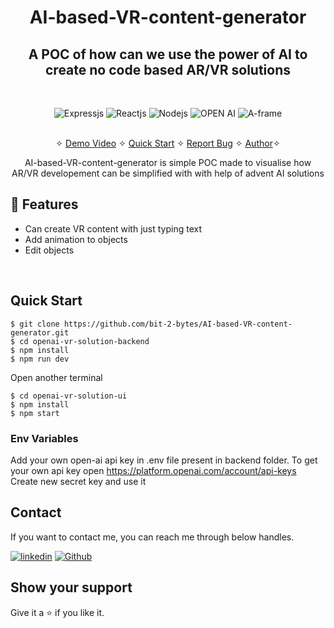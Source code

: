 <h1 align="center">AI-based-VR-content-generator</h1> 

<h2 align="center">A POC of how can we use the power of AI to create no code based AR/VR solutions</h2>

<br />
<p align="center">
    <img src="https://img.shields.io/badge/Express.js-000000?style=for-the-badge&logo=express&logoColor=white" alt="Expressjs" />
    <img src="https://img.shields.io/badge/React-20232A?style=for-the-badge&logo=react&logoColor=61DAFB" alt="Reactjs" />
    <img src="https://img.shields.io/badge/Node.js-339933?style=for-the-badge&logo=nodedotjs&logoColor=white" alt="Nodejs" />
    <img src="https://img.shields.io/badge/Open.ai-blue?style=for-the-badge&logo=openai&logoColor=white" alt="OPEN AI" />
    <img src="https://img.shields.io/badge/aframe.js-pink?style=for-the-badge&logo=nodedotjs&logoColor=blue" alt="A-frame" />
</p>

<p align="center"> 
    <br />&#10023;
    <a href="">Demo Video</a>   &#10023;
    <a href="#Quick-Start">Quick Start</a>   &#10023;    
    <a href="https://github.com/bit-2-bytes/AI-based-VR-content-generator/issues">Report Bug</a>   &#10023;
    <a href="#Contact">Author</a>&#10023;
  </p>
  

<p align="center"> 
    AI-based-VR-content-generator is simple POC made to visualise how AR/VR developement can be simplified with with help of advent AI solutions
</p>


## 🚀 Features
- Can create VR content with just typing text
- Add animation to objects
- Edit objects
<br />



## Quick Start

```shell
$ git clone https://github.com/bit-2-bytes/AI-based-VR-content-generator.git
$ cd openai-vr-solution-backend
$ npm install
$ npm run dev
```

Open another terminal
```shell
$ cd openai-vr-solution-ui
$ npm install
$ npm start
```

### Env Variables

Add your own open-ai api key in .env file present in backend folder.
To get your own api key open https://platform.openai.com/account/api-keys
Create new secret key and use it


## Contact
If you want to contact me, you can reach me through below handles.

[![linkedin](https://img.shields.io/badge/AJAI_S_S-0077B5?style=for-the-badge&logo=linkedin&logoColor=white)](https://www.linkedin.com/in/ajai-s-s/)
[![Github](https://img.shields.io/badge/AJAI_S_S-20232A?style=for-the-badge&logo=Github&logoColor=white)](https://github.com/bit-2-bytes)

## Show your support

Give it a ⭐️ if you like it.
